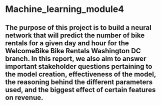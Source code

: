 # Machine_learning_module4
## The purpose of this project is to build a neural network that will predict the number of bike rentals for a given day and hour for the WelcomeBike Bike Rentals Washington DC branch. In this report, we also aim to answer important stakeholder questions pertaining to the model creation, effectiveness of the model, the reasoning behind the different parameters used, and the biggest effect of certain features on revenue.
